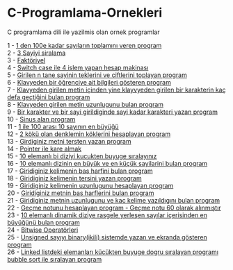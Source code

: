 C-Programlama-Ornekleri
=======================

C programlama dili ile yazilmis olan ornek programlar

1 - <a href="https://github.com/arslanaybars/C-Programlama-Ornekleri/blob/master/1%20ile%20100%20Arasi%20Sayilarin%20Toplami.c">1 den 100e kadar sayıların toplamını veren program</a><br/>
2 - <a href="https://github.com/arslanaybars/C-Programlama-Ornekleri/blob/master/Girilen%203%20sayinin%20siralanmasi.c">3 Sayiyi siralama</a><br/>
3 - <a href="https://github.com/arslanaybars/C-Programlama-Ornekleri/blob/master/Faktoriyel.c">Faktöriyel</a><br/>
4 - <a href="https://github.com/arslanaybars/C-Programlama-Ornekleri/blob/master/Hesap%20Makinasi.c">Switch case ile 4 islem yapan hesap makinası</a><br/>
5 - <a href="https://github.com/arslanaybars/C-Programlama-Ornekleri/blob/master/n%20tane%20sayinin%20teklerini%20ve%20ciftlerini%20toplayan%20program.c">Girilen n tane sayinin teklerini ve ciftlerini toplayan program</a><br/>
6 - <a href="https://github.com/arslanaybars/C-Programlama-Ornekleri/blob/master/klavyeden%20ogrenciye%20ait%20bilgiler.c">Klavyeden bir öğrenciye ait bilgileri gösteren program</a><br/>
7 - <a href="https://github.com/arslanaybars/C-Programlama-Ornekleri/blob/master/klavyeden%20girilen%20metin%20ve%20karakter.c">Klavyeden girilen metin içinden yine klayvyeden girilen bir karakterin kaç defa geçtiğini bulan program</a><br/>
8 - <a href="https://github.com/arslanaybars/C-Programlama-Ornekleri/blob/master/klavyeden%20girilen%20metin%20uzunlugunu%20bulan%20program.c">Klavyeden girilen metin uzunlugunu bulan program</a><br/>
9 - <a href="https://github.com/arslanaybars/C-Programlama-Ornekleri/blob/master/bir%20karakter%20ve%20bir%20sayi%20girildiginde%20sayi%20kadar%20karakteri%20yazan%20program.c">Bir karakter ve bir sayi girildiginde sayi kadar karakteri yazan program</a><br/>
10 - <a href="https://github.com/arslanaybars/C-Programlama-Ornekleri/blob/master/Sinus%20alan%20program.c">Sinus alan program</a><br/>
11 - <a href="https://github.com/arslanaybars/C-Programlama-Ornekleri/blob/master/1%20ile%20100%20aras%C4%B1%2010%20say%C4%B1n%C4%B1n%20en%20buyugu.c">1 ile 100 arası 10 sayının en büyüğü</a><br/>
12 - <a href="https://github.com/arslanaybars/C-Programlama-Ornekleri/blob/master/2%20k%C3%B6k%C3%BC%20olan%20denklemin%20k%C3%B6klerini%20hesaplayan%20program.c">2 kökü olan denklemin köklerini hesaplayan program</a><br/>
13 - <a href="https://github.com/arslanaybars/C-Programlama-Ornekleri/blob/master/girdiginiz%20metni%20tersten%20yazan%20program.c">Girdiginiz metni tersten yazan program</a><br/>
14 - <a href="https://github.com/arslanaybars/C-Programlama-Ornekleri/blob/master/poniter%20ile%20kare%20almak.c">Pointer ile kare almak</a><br/>
15 - <a href="https://github.com/arslanaybars/C-Programlama-Ornekleri/blob/master/10%20elemanl%C4%B1%20bi%20diziyi%20siralama.c">10 elemanlı bi diziyi kucukten buyuge sıralayınız</a><br/>
16 - <a href="https://github.com/arslanaybars/C-Programlama-Ornekleri/blob/master/10%20elemanl%C4%B1%20dizinin%20en%20buyuk%20ve%20en%20kucuk%20sayilarini%20bulan%20program.c">10 elemanlı dizinin en büyük ve en küçük sayilarini bulan program</a><br/>
17 - <a href="https://github.com/arslanaybars/C-Programlama-Ornekleri/blob/master/giridiginiz%20kelimenin%20bas%20harfini%20bulan%20program.c">Giridiginiz kelimenin bas harfini bulan program</a><br/>
18 - <a href="https://github.com/arslanaybars/C-Programlama-Ornekleri/blob/master/girdiginiz%20metni%20tersten%20yazan%20program.c">Giridiginiz kelimenin tersini yazan program</a><br/>
19 - <a href="https://github.com/arslanaybars/C-Programlama-Ornekleri/blob/master/giridiginiz%20kelimenin%20uzunlugunu%20hesaplayan%20program.c">Giridiginiz kelimenin uzunlugunu hesaplayan program</a><br/>
20 - <a href="https://github.com/arslanaybars/C-Programlama-Ornekleri/blob/master/giridiginiz%20metnin%20bas%20harflerini%20bulan%20program.c">Giridiginiz metnin bas harflerini bulan program</a><br/>
21 - <a href="https://github.com/arslanaybars/C-Programlama-Ornekleri/blob/master/giridiginiz%20metnin%20uzunlugunu%20ve%20kac%20kelime%20yaz%C4%B1ld%C4%B1g%C4%B1n%C4%B1%20bulan%20program.c">Giridiginiz metnin uzunlugunu ve kac kelime yazıldıgını bulan program</a><br/>
22 - <a href="https://github.com/arslanaybars/C-Programlama-Ornekleri/blob/master/Gecme%20notu%20hesaplayan%20program.c">Geçme notunu hesaplayan program - Geçme notu 60 olarak alınmıştır</a><br/>
23 - <a href="https://github.com/arslanaybars/C-Programlama-Ornekleri/blob/master/10%20elemanl%C4%B1%20dinamik%20dizinin%20i%C3%A7erisindeki%20en%20buyuk%20eleman%C4%B1n%20bulunmas%C4%B1.c">10 elemanlı dinamik diziye rasgele yerleşen sayılar içerisinden en büyüğünü bulan program</a><br/>
24 - <a href="https://github.com/arslanaybars/C-Programlama-Ornekleri/blob/master/bitwise%20operat%C3%B6rleri.c">Bitwise Operatörleri</a><br/>
25 - <a href="https://github.com/arslanaybars/C-Programlama-Ornekleri/blob/master/Unsigned%20say%C4%B1y%C4%B1%20binary(ikili)%20sistemde%20yazan%20ve%20ekranda%20g%C3%B6steren%20program.c">Unsigned sayıyı binary(ikili) sistemde yazan ve ekranda gösteren program</a><br/>
26 - <a href="https://github.com/arslanaybars/C-Programlama-Ornekleri/blob/master/Linked%20listdeki%20elemanlar%C4%B1%20k%C3%BCc%C3%BCkten%20buyuge%20dogru%20s%C4%B1ralayan%20program%C4%B1%20bubble%20sort%20ile%20s%C4%B1ralay%C4%B1n%C4%B1z.c">Linked listdeki elemanları kücükten buyuge dogru sıralayan programı bubble sort ile sıralayan program</a><br/>


